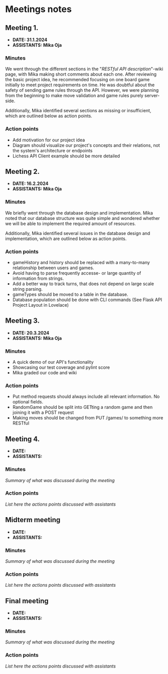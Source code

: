 # Meetings notes

## Meeting 1.
* **DATE: 31.1.2024**
* **ASSISTANTS: Mika Oja**

### Minutes

We went through the different sections in the "*RESTful API description*"-wiki page, with Mika making short comments about each one. After reviewing the basic project idea, he recommended focusing on one board game initially to meet project requirements on time. He was doubtful about the safety of sending game rules through the API. However, we were planning from the beginning to make move validation and game rules purely server-side.

Additionally, Mika identified several sections as missing or insufficient, which are outlined below as action points.


### Action points
- Add motivation for our project idea
- Diagram should visualize our project's concepts and their relations, not the system's architecture or endpoints
- Lichess API Client example should be more detailed



## Meeting 2.
* **DATE: 16.2.2024**
* **ASSISTANTS: Mika Oja**

### Minutes

We briefly went through the database design and implementation. Mika noted that our database structure was quite simple and wondered whether we will be able to implement the required amount of resources. 

Additionally, Mika identified several issues in the database design and implementation, which are outlined below as action points.

### Action points
- gameHistory and history should be replaced with a many-to-many relationship between users and games.
- Avoid having to parse frequently accesse- or large quantity of information from strings.
- Add a better way to track turns, that does not depend on large scale string parsing.
- gameTypes should be moved to a table in the database.
- Database population should be done with CLI commands (See Flask API Project Layout in Lovelace)




## Meeting 3.
* **DATE: 20.3.2024**
* **ASSISTANTS: Mika Oja**

### Minutes
- A quick demo of our API's functionality
- Showcasing our test coverage and pylint score
- Mika graded our code and wiki

### Action points
- Put method requests should always include all relevant information. No optional fields.
- RandomGame should be split into GETting a random game and then joining it with a POST request
- Making moves should be changed from PUT /games/<id> to something more RESTful




## Meeting 4.
* **DATE:**
* **ASSISTANTS:**

### Minutes
*Summary of what was discussed during the meeting*

### Action points
*List here the actions points discussed with assistants*




## Midterm meeting
* **DATE:**
* **ASSISTANTS:**

### Minutes
*Summary of what was discussed during the meeting*

### Action points
*List here the actions points discussed with assistants*




## Final meeting
* **DATE:**
* **ASSISTANTS:**

### Minutes
*Summary of what was discussed during the meeting*

### Action points
*List here the actions points discussed with assistants*




